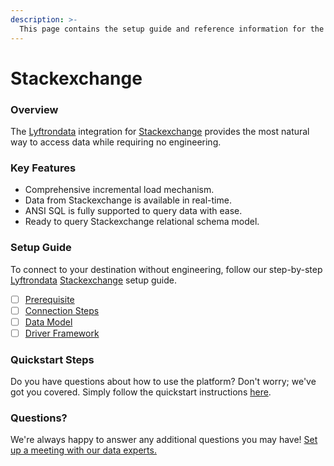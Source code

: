 ```yaml
---
description: >-
  This page contains the setup guide and reference information for the Stackexchange source connector.
---
```


# Stackexchange

### Overview

The [Lyftrondata](https://www.lyftrondata.com/) integration for [Stackexchange](None) provides the most natural way to access data while requiring no engineering.

### Key Features

* Comprehensive incremental load mechanism.
* Data from Stackexchange is available in real-time.&#x20;
* ANSI SQL is fully supported to query data with ease.
* Ready to query Stackexchange relational schema model.

### Setup Guide

To connect to your destination without engineering, follow our step-by-step [Lyftrondata](https://www.lyftrondata.com/)  [Stackexchange](None) setup guide.

* [ ] [Prerequisite](prerequisite.md)
* [ ] [Connection Steps](connection-steps.md)
* [ ] [Data Model](data-model/erd.md)
* [ ] [Driver Framework](driver-framework/)

### Quickstart Steps

Do you have questions about how to use the platform? Don't worry; we've got you covered. Simply follow the quickstart instructions [here](../README.md).

### Questions? <a href="#questions" id="questions"></a>

We're always happy to answer any additional questions you may have! [Set up a meeting with our data experts.](https://www.lyftrondata.com/book-a-meeting/)

